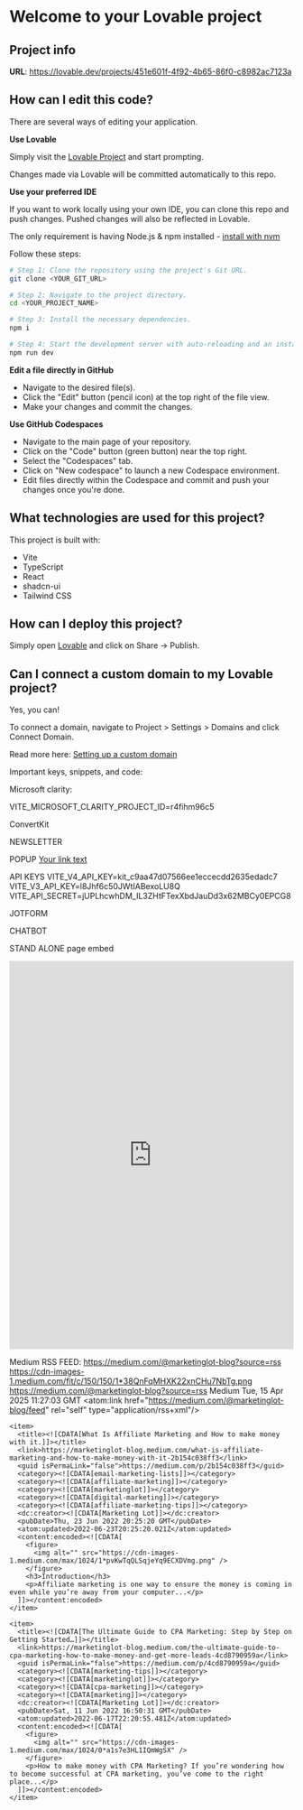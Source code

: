 # Welcome to your Lovable project

## Project info

**URL**: https://lovable.dev/projects/451e601f-4f92-4b65-86f0-c8982ac7123a

## How can I edit this code?

There are several ways of editing your application.

**Use Lovable**

Simply visit the [Lovable Project](https://lovable.dev/projects/451e601f-4f92-4b65-86f0-c8982ac7123a) and start prompting.

Changes made via Lovable will be committed automatically to this repo.

**Use your preferred IDE**

If you want to work locally using your own IDE, you can clone this repo and push changes. Pushed changes will also be reflected in Lovable.

The only requirement is having Node.js & npm installed - [install with nvm](https://github.com/nvm-sh/nvm#installing-and-updating)

Follow these steps:

```sh
# Step 1: Clone the repository using the project's Git URL.
git clone <YOUR_GIT_URL>

# Step 2: Navigate to the project directory.
cd <YOUR_PROJECT_NAME>

# Step 3: Install the necessary dependencies.
npm i

# Step 4: Start the development server with auto-reloading and an instant preview.
npm run dev
```

**Edit a file directly in GitHub**

- Navigate to the desired file(s).
- Click the "Edit" button (pencil icon) at the top right of the file view.
- Make your changes and commit the changes.

**Use GitHub Codespaces**

- Navigate to the main page of your repository.
- Click on the "Code" button (green button) near the top right.
- Select the "Codespaces" tab.
- Click on "New codespace" to launch a new Codespace environment.
- Edit files directly within the Codespace and commit and push your changes once you're done.

## What technologies are used for this project?

This project is built with:

- Vite
- TypeScript
- React
- shadcn-ui
- Tailwind CSS

## How can I deploy this project?

Simply open [Lovable](https://lovable.dev/projects/451e601f-4f92-4b65-86f0-c8982ac7123a) and click on Share -> Publish.

## Can I connect a custom domain to my Lovable project?

Yes, you can!

To connect a domain, navigate to Project > Settings > Domains and click Connect Domain.

Read more here: [Setting up a custom domain](https://docs.lovable.dev/tips-tricks/custom-domain#step-by-step-guide)

Important keys, snippets, and code:

Microsoft clarity:

<script type="text/javascript">
    (function(c,l,a,r,i,t,y){
        c[a]=c[a]||function(){(c[a].q=c[a].q||[]).push(arguments)};
        t=l.createElement(r);t.async=1;t.src="https://www.clarity.ms/tag/"+i;
        y=l.getElementsByTagName(r)[0];y.parentNode.insertBefore(t,y);
    })(window, document, "clarity", "script", "r4fihm96c5");
</script>

VITE_MICROSOFT_CLARITY_PROJECT_ID=r4fihm96c5

ConvertKit

NEWSLETTER 
<script async data-uid="5808df4393" src="https://crafty-creator-5068.kit.com/5808df4393/index.js"></script>

POPUP
<a data-formkit-toggle="3f895af78b" href="https://crafty-creator-5068.kit.com/3f895af78b">Your link text</a>

API KEYS
VITE_V4_API_KEY=kit_c9aa47d07566ee1eccecdd2635edadc7
VITE_V3_API_KEY=l8Jhf6c50JWtIABexoLU8Q
VITE_API_SECRET=jUPLhcwhDM_IL3ZHtFTexXbdJauDd3x62MBCy0EPCG8

JOTFORM

CHATBOT
<script src='https://cdn.jotfor.ms/s/umd/latest/for-embedded-agent.js'></script>
<script>
  window.addEventListener("DOMContentLoaded", function() {
    window.AgentInitializer.init({
      agentRenderURL: "https://agent.jotform.com/01960593248a7d43a80dbeba645716245d9a",
      rootId: "JotformAgent-01960593248a7d43a80dbeba645716245d9a",
      formID: "01960593248a7d43a80dbeba645716245d9a",
      queryParams: ["skipWelcome=1", "maximizable=1"],
      domain: "https://www.jotform.com",
      isDraggable: false,
      background: "linear-gradient(180deg, #0066ff 0%, #ff6b35 100%)",
      buttonBackgroundColor: "#8797FF",
      buttonIconColor: "#01091B",
      variant: false,
      customizations: {
        "greeting": "Yes",
        "greetingMessage": "Hi! How can I assist you?",
        "openByDefault": "No",
        "pulse": "Yes",
        "position": "right",
        "autoOpenChatIn": "0"
      },
      isVoice: false,
    });
  });
</script>

STAND ALONE page embed
<iframe id="JotFormIFrame-01960593248a7d43a80dbeba645716245d9a"
  title="Emmanuel: Appointment Scheduler" onload="window.parent.scrollTo(0,0)"
  allowtransparency="true" allow="geolocation; microphone; camera; fullscreen"
  src="https://agent.jotform.com/01960593248a7d43a80dbeba645716245d9a?embedMode=iframe&background=1&shadow=1"
  frameborder="0" style="
    min-width:100%;
    max-width:100%;
    height:688px;
    border:none;
    width:100%;
  " scrolling="no">
</iframe>
<script src='https://cdn.jotfor.ms/s/umd/latest/for-form-embed-handler.js'></script>
<script>
  window.jotformEmbedHandler("iframe[id='JotFormIFrame-01960593248a7d43a80dbeba645716245d9a']",
    "https://www.jotform.com")
</script>

Medium RSS FEED:
<rss version="2.0" xmlns:dc="http://purl.org/dc/elements/1.1/" xmlns:content="http://purl.org/rss/1.0/modules/content/" xmlns:atom="http://www.w3.org/2005/Atom">
  <channel>
    <title><![CDATA[Stories by Marketing Lot on Medium]]></title>
    <description><![CDATA[Stories by Marketing Lot on Medium]]></description>
    <link>https://medium.com/@marketinglot-blog?source=rss</link>
    <image>
      <url>https://cdn-images-1.medium.com/fit/c/150/150/1*38QnFqMHXK22xnCHu7NbTg.png</url>
      <title>Stories by Marketing Lot on Medium</title>
      <link>https://medium.com/@marketinglot-blog?source=rss</link>
    </image>
    <generator>Medium</generator>
    <lastBuildDate>Tue, 15 Apr 2025 11:27:03 GMT</lastBuildDate>
    <atom:link href="https://medium.com/@marketinglot-blog/feed" rel="self" type="application/rss+xml"/>
    
    <item>
      <title><![CDATA[What Is Affiliate Marketing and How to make money with it.]]></title>
      <link>https://marketinglot-blog.medium.com/what-is-affiliate-marketing-and-how-to-make-money-with-it-2b154c038ff3</link>
      <guid isPermaLink="false">https://medium.com/p/2b154c038ff3</guid>
      <category><![CDATA[email-marketing-lists]]></category>
      <category><![CDATA[affiliate-marketing]]></category>
      <category><![CDATA[marketinglot]]></category>
      <category><![CDATA[digital-marketing]]></category>
      <category><![CDATA[affiliate-marketing-tips]]></category>
      <dc:creator><![CDATA[Marketing Lot]]></dc:creator>
      <pubDate>Thu, 23 Jun 2022 20:25:20 GMT</pubDate>
      <atom:updated>2022-06-23T20:25:20.021Z</atom:updated>
      <content:encoded><![CDATA[
        <figure>
          <img alt="" src="https://cdn-images-1.medium.com/max/1024/1*pvKwTqQLSqjeYq9ECXDVmg.png" />
        </figure>
        <h3>Introduction</h3>
        <p>Affiliate marketing is one way to ensure the money is coming in even while you’re away from your computer...</p>
      ]]></content:encoded>
    </item>
    
    <item>
      <title><![CDATA[The Ultimate Guide to CPA Marketing: Step by Step on Getting Started…]]></title>
      <link>https://marketinglot-blog.medium.com/the-ultimate-guide-to-cpa-marketing-how-to-make-money-and-get-more-leads-4cd8790959a</link>
      <guid isPermaLink="false">https://medium.com/p/4cd8790959a</guid>
      <category><![CDATA[marketing-tips]]></category>
      <category><![CDATA[marketinglot]]></category>
      <category><![CDATA[cpa-marketing]]></category>
      <category><![CDATA[marketing]]></category>
      <dc:creator><![CDATA[Marketing Lot]]></dc:creator>
      <pubDate>Sat, 11 Jun 2022 16:50:31 GMT</pubDate>
      <atom:updated>2022-06-17T22:20:55.481Z</atom:updated>
      <content:encoded><![CDATA[
        <figure>
          <img alt="" src="https://cdn-images-1.medium.com/max/1024/0*a1s7e3HL1IQmWgSX" />
        </figure>
        <p>How to make money with CPA Marketing? If you’re wondering how to become successful at CPA marketing, you’ve come to the right place...</p>
      ]]></content:encoded>
    </item>
    
  </channel>
</rss>
